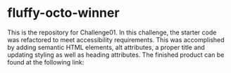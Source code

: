 # fluffy-octo-winner
This is the repository for Challenge01.
In this challenge, the starter code was refactored to meet accessibility requirements.
This was accomplished by adding semantic HTML elements, alt attributes, a proper title and updating styling as well as heading attributes.
The finished product can be found at the following link:

